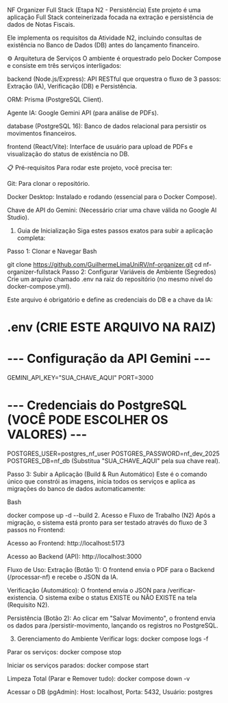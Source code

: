 NF Organizer Full Stack (Etapa N2 - Persistência)
Este projeto é uma aplicação Full Stack conteinerizada focada na extração e persistência de dados de Notas Fiscais.

Ele implementa os requisitos da Atividade N2, incluindo consultas de existência no Banco de Dados (DB) antes do lançamento financeiro.

⚙️ Arquitetura de Serviços
O ambiente é orquestrado pelo Docker Compose e consiste em três serviços interligados:

backend (Node.js/Express): API RESTful que orquestra o fluxo de 3 passos: Extração (IA), Verificação (DB) e Persistência.

ORM: Prisma (PostgreSQL Client).

Agente IA: Google Gemini API (para análise de PDFs).

database (PostgreSQL 16): Banco de dados relacional para persistir os movimentos financeiros.

frontend (React/Vite): Interface de usuário para upload de PDFs e visualização do status de existência no DB.

📋 Pré-requisitos
Para rodar este projeto, você precisa ter:

Git: Para clonar o repositório.

Docker Desktop: Instalado e rodando (essencial para o Docker Compose).

Chave de API do Gemini: (Necessário criar uma chave válida no Google AI Studio).

1. Guia de Inicialização
Siga estes passos exatos para subir a aplicação completa:

Passo 1: Clonar e Navegar
Bash

git clone https://github.com/GuilhermeLimaUniRV/nf-organizer.git
cd nf-organizer-fullstack
Passo 2: Configurar Variáveis de Ambiente (Segredos)
Crie um arquivo chamado .env na raiz do repositório (no mesmo nível do docker-compose.yml).

Este arquivo é obrigatório e define as credenciais do DB e a chave da IA:

# .env (CRIE ESTE ARQUIVO NA RAIZ)

# --- Configuração da API Gemini ---
GEMINI_API_KEY="SUA_CHAVE_AQUI" 
PORT=3000

# --- Credenciais do PostgreSQL (VOCÊ PODE ESCOLHER OS VALORES) ---
POSTGRES_USER=postgres_nf_user
POSTGRES_PASSWORD=nf_dev_2025
POSTGRES_DB=nf_db
(Substitua "SUA_CHAVE_AQUI" pela sua chave real).

Passo 3: Subir a Aplicação (Build & Run Automático)
Este é o comando único que constrói as imagens, inicia todos os serviços e aplica as migrações do banco de dados automaticamente:

Bash

docker compose up -d --build
2. Acesso e Fluxo de Trabalho (N2)
Após a migração, o sistema está pronto para ser testado através do fluxo de 3 passos no Frontend:

Acesso ao Frontend: http://localhost:5173

Acesso ao Backend (API): http://localhost:3000

Fluxo de Uso:
Extração (Botão 1): O frontend envia o PDF para o Backend (/processar-nf) e recebe o JSON da IA.

Verificação (Automático): O frontend envia o JSON para /verificar-existencia. O sistema exibe o status EXISTE ou NÃO EXISTE na tela (Requisito N2).

Persistência (Botão 2): Ao clicar em "Salvar Movimento", o frontend envia os dados para /persistir-movimento, lançando os registros no PostgreSQL.

3. Gerenciamento do Ambiente
Verificar logs: docker compose logs -f

Parar os serviços: docker compose stop

Iniciar os serviços parados: docker compose start

Limpeza Total (Parar e Remover tudo): docker compose down -v

Acessar o DB (pgAdmin): Host: localhost, Porta: 5432, Usuário: postgres
